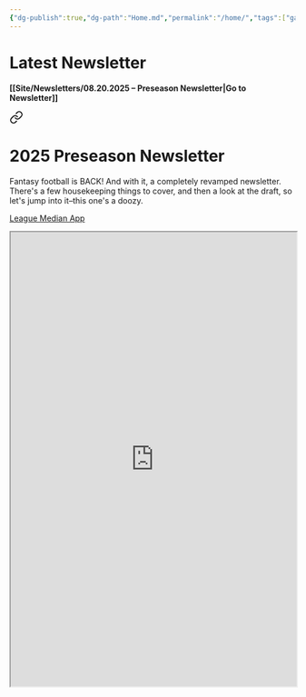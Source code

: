 ```yaml
---
{"dg-publish":true,"dg-path":"Home.md","permalink":"/home/","tags":["gardenEntry"]}
---
```


# Latest Newsletter

**[[Site/Newsletters/08.20.2025 – Preseason Newsletter\|Go to Newsletter]]**

<div class="transclusion internal-embed is-loaded"><a class="markdown-embed-link" href="/newsletters/08-20-2025-preseason-newsletter/#2025-preseason-newsletter" aria-label="Open link"><svg xmlns="http://www.w3.org/2000/svg" width="24" height="24" viewBox="0 0 24 24" fill="none" stroke="currentColor" stroke-width="2" stroke-linecap="round" stroke-linejoin="round" class="svg-icon lucide-link"><path d="M10 13a5 5 0 0 0 7.54.54l3-3a5 5 0 0 0-7.07-7.07l-1.72 1.71"></path><path d="M14 11a5 5 0 0 0-7.54-.54l-3 3a5 5 0 0 0 7.07 7.07l1.71-1.71"></path></svg></a><div class="markdown-embed">



# 2025 Preseason Newsletter

Fantasy football is BACK! And with it, a completely revamped newsletter. There's a few housekeeping things to cover, and then a look at the draft, so let's jump into it–this one's a doozy.

</div></div>


[League Median App](https://app.pvffl.com)
<iframe src="https://app.pvffl.com/" style="width: 100%; height:800px" />